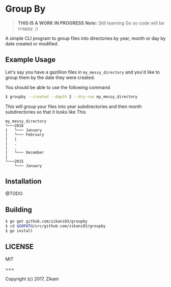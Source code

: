Group By
========

> **THIS IS A WORK IN PROGRESS**
> **Note:** Still learning Go so code will be crappy. ;)

A simple CLI program to group files into directories by year, month or day
by date created or modified.

## Example Usage

Let's say you have a gazillion files in `my_messy_directory` and you'd like to
group them by the date they were created.

You should be able to use the following command

```bash
$ groupby --created --depth 2 --dry-run my_messy_directory
```

This will group your files into year subdirectories and then month subdirectories
so that it looks like This

```
my_messy_directory
└───2016
|   └─── January
|   └─── February
|   |
|   .
|   .
|   └─── December
|
└───2015
    └─── January

```

## Installation

@TODO

## Building

```bash
$ go get github.com/zikani03/groupby
$ cd $GOPATH/src/github.com/zikani03/groupby
$ go install
```

## LICENSE

MIT

===

Copyright (c) 2017, Zikani 